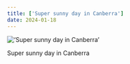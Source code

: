 ```yaml
---
title: ['Super sunny day in Canberra']
date: 2024-01-18
---
```


![‘Super sunny day in Canberra’](/240118_super-sunny-day_counter.jpg)

Super sunny day in Canberra
